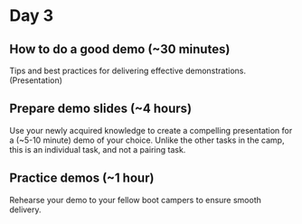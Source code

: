 # Day 3

## How to do a good demo (~30 minutes)

Tips and best practices for delivering effective demonstrations.  (Presentation)

## Prepare demo slides (~4 hours)

Use your newly acquired knowledge to create a compelling presentation for a (~5-10 minute) demo of your choice. Unlike the other tasks in the camp, this is an individual task, and not a pairing task.

## Practice demos (~1 hour)

Rehearse your demo to your fellow boot campers to ensure smooth delivery.